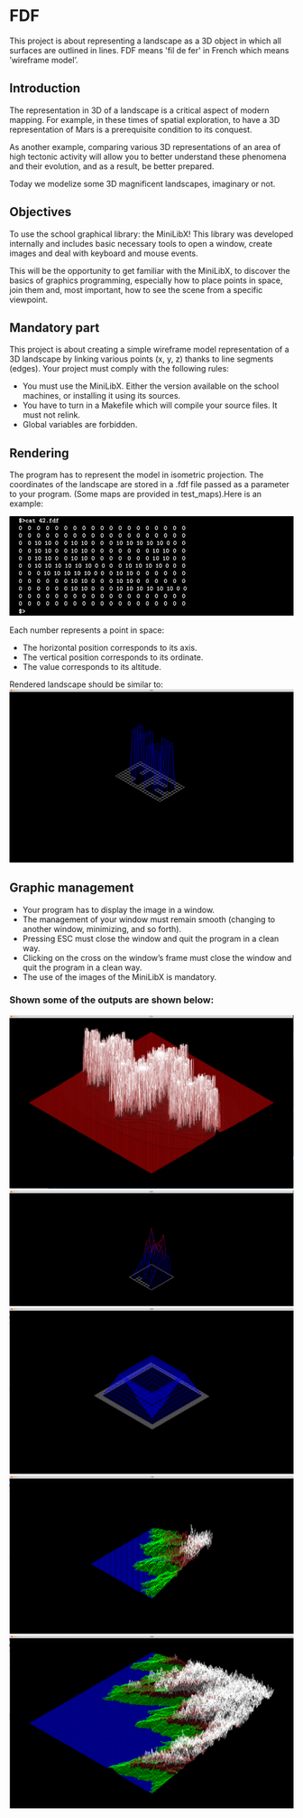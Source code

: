 # FDF
This project is about representing a landscape as a 3D object in which all surfaces are outlined in lines.
FDF means 'fil de fer' in French which means ’wireframe model’.

## Introduction
The representation in 3D of a landscape is a critical aspect of modern mapping. For example, in these times of spatial exploration, to have a 3D representation of Mars is a prerequisite condition to its conquest.

As another example, comparing various 3D representations of an area of high tectonic activity will allow you to better understand these phenomena and their evolution, and as a result, be better prepared.

Today we modelize some 3D magnificent landscapes, imaginary or not.

## Objectives
To use the school graphical library: the MiniLibX! This library was developed internally and includes basic necessary tools to open a window, create images and deal with keyboard and mouse events.

This will be the opportunity to get familiar with the MiniLibX, to discover the basics of graphics programming, especially how to place points in space, join them and, most important, how to see the scene from a specific viewpoint.

## Mandatory part
This project is about creating a simple wireframe model representation of a 3D landscape by linking various points (x, y, z) thanks to line segments (edges).
Your project must comply with the following rules:
- You must use the MiniLibX. Either the version available on the school machines, or installing it using its sources.
- You have to turn in a Makefile which will compile your source files. It must not relink.
- Global variables are forbidden.

## Rendering
The program has to represent the model in isometric projection. The coordinates of the landscape are stored in a .fdf file passed as a parameter to
your program. (Some maps are provided in test_maps).Here is an example:

![map_example](https://github.com/Sumi111/FDF/blob/main/images/MAP_EXAMPLE.png)

Each number represents a point in space:
- The horizontal position corresponds to its axis.
- The vertical position corresponds to its ordinate.
- The value corresponds to its altitude.

Rendered landscape should be similar to:
![map_output](https://github.com/Sumi111/FDF/blob/main/images/Screen%20Shot%202022-10-18%20at%203.49.05%20PM.png)

## Graphic management
- Your program has to display the image in a window.
- The management of your window must remain smooth (changing to another window, minimizing, and so forth).
- Pressing ESC must close the window and quit the program in a clean way.
- Clicking on the cross on the window’s frame must close the window and quit the program in a clean way.
- The use of the images of the MiniLibX is mandatory.

### Shown some of the outputs are shown below:
![map_output1](https://github.com/Sumi111/FDF/blob/main/images/Screen%20Shot%202022-10-18%20at%203.52.32%20PM.png)
![map_output2](https://github.com/Sumi111/FDF/blob/main/images/Screen%20Shot%202022-10-18%20at%203.50.31%20PM.png)
![map_output3](https://github.com/Sumi111/FDF/blob/main/images/Screen%20Shot%202022-10-18%20at%203.53.51%20PM.png)
![map_output4](https://github.com/Sumi111/FDF/blob/main/images/Screen%20Shot%202022-10-18%20at%203.55.19%20PM.png)
![map_output5](https://github.com/Sumi111/FDF/blob/main/images/Screen%20Shot%202022-10-18%20at%203.55.00%20PM.png)
